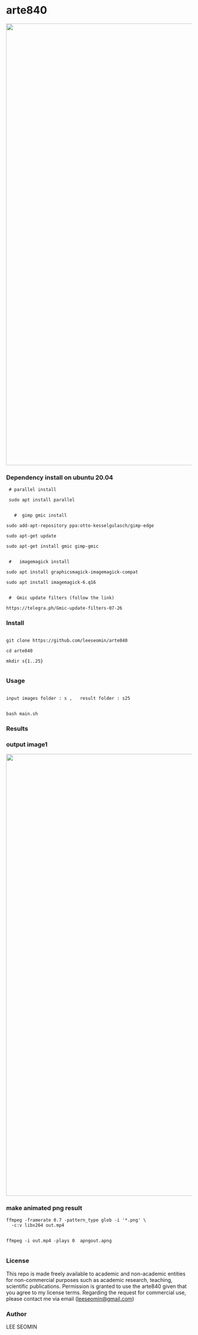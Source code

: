 # arte840

 <img src="https://github.com/leeseomin/arte840/blob/main/out/out.png" width="1200">


### Dependency install on ubuntu 20.04 


```
 # parallel install
 
 sudo apt install parallel
 
 
   #  gimp gmic install

sudo add-apt-repository ppa:otto-kesselgulasch/gimp-edge

sudo apt-get update

sudo apt-get install gmic gimp-gmic


 #   imagemagick install

sudo apt install graphicsmagick-imagemagick-compat

sudo apt install imagemagick-6.q16


 #  Gmic update filters (follow the link)
 
https://telegra.ph/Gmic-update-filters-07-26

```



### Install

```

git clone https://github.com/leeseomin/arte840

cd arte840

mkdir s{1..25}


```

### Usage
```

input images folder : s ,   result folder : s25


bash main.sh   

```



###  Results




### output image1
 <img src="https://github.com/leeseomin/arte840/blob/main/out/out.png" width="1200">
 


 
### make animated png result
```
ffmpeg -framerate 0.7 -pattern_type glob -i '*.png' \
  -c:v libx264 out.mp4
  
  
ffmpeg -i out.mp4 -plays 0  apngout.apng
  
```  
  
  

### License

This repo is made freely available to academic and non-academic entities for non-commercial purposes such as academic research, teaching, scientific publications. Permission is granted to use the arte840 given that you agree to my license terms. Regarding the request for commercial use, please contact me via email (leeseomin@gmail.com)



###  Author

LEE SEOMIN


